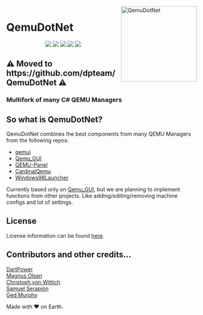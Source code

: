 <img width="200" src="https://i.imgur.com/rUs0lQy.png" alt="QemuDotNet" align="right">
<div align="left">
<h1>QemuDotNet</h1>

<p align="center">

<img src="https://badges.frapsoft.com/os/v1/open-source.svg?v=103" >

<img src="https://img.shields.io/github/stars/dports/QemuDotNet.svg?style=flat">

<img src="https://img.shields.io/github/languages/top/dports/QemuDotNet.svg">

<img src="https://img.shields.io/github/issues/dports/QemuDotNet.svg">

<img src="https://img.shields.io/github/downloads/dports/QemuDotNet/total.svg">

<!--[![Github-CI](https://github.com/dports/QemuDotNet/workflows/CI/badge.svg)](https://github.com/dports/QemuDotNet/actions?query=workflow%3ACI)-->

</p>

<h2>⚠️ Moved to https://github.com/dpteam/QemuDotNet ⚠️</h2>

<h3>Multifork of many C# QEMU Managers</h3>
</div>

## So what is QemuDotNet?
QemuDotNet combines the best components from many QEMU Managers from the following repos:

* [qemui](https://github.com/WitherOrNot/qemui)
* [Qemu_GUI](https://github.com/reactos/Qemu_GUI)
* [QEMU-Panel](https://github.com/i3boyacc/QEMU-Panel)
* [CardinalQemu](https://github.com/ianmartinez/CardinalQemu)
* [Windows98Launcher](https://github.com/SpeedStriker243/Windows98Launcher)

Currently based only on [Qemu_GUI](https://github.com/reactos/Qemu_GUI), but we are planning to implement functions from other projects. Like adding/editing/removing machine configs and lot of settings.

## License
License information can be found [here](https://raw.githubusercontent.com/dports/QemuDotNet/main/LICENSE).

## Contributors and other credits...
[DartPower](https://github.com/dartpower)  
[Magnus Olsen](mailto:greatlord@reactos.org)  
[Christoph von Wittich](mailto:Christoph_vW@ReactOS.org)  
[Samuel Serapión](mailto:samcharly@hotmail.com)  
[Ged Murphy](mailto:gedmurphy@reactos.org)  

Made with &#9829; on Earth.
